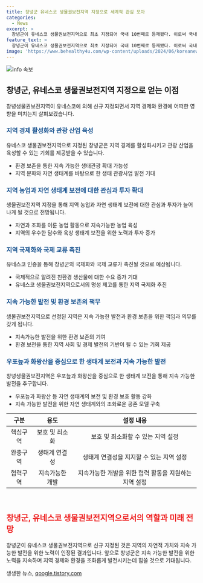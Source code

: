 ```yaml
---
title: 창녕군 유네스코 생물권보전지역 지정으로 세계적 관심 모아
categories:
  - News
excerpt: >
  창녕군이 유네스코 생물권보전지역으로 최초 지정되어 국내 10번째로 등재됐다. 이로써 국내 10번째이자 영남권 최초의 생물권보전지역으로 선정되었다. 53,051㏊ 전역을 대상으로 하여 생태·사회·문화·경제 상황 등을 종합적으로 고려해 3개 용도구역(핵심, 완충, 협력)으로 설정되었는데, 이는 국내법 외의 추가적인 법적 규제나 행위 제한을 수반하지 않는다. 이를 통해 화왕산과 우포늪을 중심으로 생물다양성의 보전과 지속 가능한 발전을 목표로 함을 알렸다. 지금부터 창녕에서는 국내외 다양한 생태관광 사업을 추진하며 지역경제를 활성화하겠다는 계획이다.
feature_text: >
  창녕군이 유네스코 생물권보전지역으로 최초 지정되어 국내 10번째로 등재됐다. 이로써 국내 10번째이자 영남권 최초의 생물권보전지역으로 선정되었다. 53,051㏊ 전역을 대상으로 하여 생태·사회·문화·경제 상황 등을 종합적으로 고려해 3개 용도구역(핵심, 완충, 협력)으로 설정되었는데, 이는 국내법 외의 추가적인 법적 규제나 행위 제한을 수반하지 않는다. 이를 통해 화왕산과 우포늪을 중심으로 생물다양성의 보전과 지속 가능한 발전을 목표로 함을 알렸다. 지금부터 창녕에서는 국내외 다양한 생태관광 사업을 추진하며 지역경제를 활성화하겠다는 계획이다.
image: 'https://www.behealthy4u.com/wp-content/uploads/2024/06/koreanews.jpg'
---
```


<p><img src="https://www.behealthy4u.com/wp-content/uploads/2024/06/koreanews.jpg" alt="info 속보" /></p>

<h2 data-ke-size="size26">창녕군, 유네스코 생물권보전지역 지정으로 얻는 이점</h2>

<p data-ke-size="size16">창녕생물권보전지역이 유네스코에 의해 신규 지정되면서 지역 경제와 환경에 어떠한 영향을 미치는지 살펴보겠습니다.</p>

<h3><b><span style="color: #1a5490;">지역 경제 활성화와 관광 산업 육성</span></b></h3>

<p data-ke-size="size16">유네스코 생물권보전지역으로 지정된 창녕군은 지역 경제를 활성화시키고 관광 산업을 육성할 수 있는 기회를 제공받을 수 있습니다.</p>

<ul>
<li>환경 보존을 통한 지속 가능한 생태관광 확대 가능성</li>
<li>지역 문화와 자연 생태계를 바탕으로 한 생태 관광사업 발전 기대</li>
</ul>

<h3><b><span style="color: #1a5490;">지역 농업과 자연 생태계 보전에 대한 관심과 투자 확대</span></b></h3>

<p data-ke-size="size16">생물권보전지역 지정을 통해 지역 농업과 자연 생태계 보전에 대한 관심과 투자가 늘어나게 될 것으로 전망됩니다.</p>

<ul>
<li>자연과 조화를 이룬 농업 활동으로 지속가능한 농업 육성</li>
<li>지역의 우수한 담수와 육상 생태계 보전을 위한 노력과 투자 증가</li>
</ul>

<h3><b><span style="color: #1a5490;">지역 국제화와 국제 교류 촉진</span></b></h3>

<p data-ke-size="size16">유네스코 인증을 통해 창녕군의 국제화와 국제 교류가 촉진될 것으로 예상됩니다.</p>

<ul>
<li>국제적으로 알려진 친환경 생산물에 대한 수요 증가 기대</li>
<li>유네스코 생물권보전지역으로서의 명성 제고를 통한 지역 국제화 추진</li>
</ul>

<h3><b><span style="color: #1a5490;">지속 가능한 발전 및 환경 보존의 책무</span></b></h3>

<p data-ke-size="size16">생물권보전지역으로 선정된 지역은 지속 가능한 발전과 환경 보존을 위한 책임과 의무를 갖게 됩니다.</p>

<ul>
<li>지속가능한 발전을 위한 환경 보존의 기여</li>
<li>환경 보전을 통한 지역 사회 및 경제 발전의 기반이 될 수 있는 기회 제공</li>
</ul>

<h3><b><span style="color: #1a5490;">우포늪과 화왕산을 중심으로 한 생태계 보전과 지속 가능한 발전</span></b></h3>

<p data-ke-size="size16">창녕생물권보전지역은 우포늪과 화왕산을 중심으로 한 생태계 보전을 통해 지속 가능한 발전을 추구합니다.</p>

<ul>
<li>우포늪과 화왕산 등 자연 생태계의 보전 및 환경 보호 활동 강화</li>
<li>지속 가능한 발전을 위한 자연 생태계와의 조화로운 공존 모델 구축</li>
</ul>

<table>
<thead>
<tr>
<th style="text-align: center;">구분</th>
<th style="text-align: center;">용도</th>
<th style="text-align: center;">설정 내용</th>
</tr>
</thead>
<tbody>
<tr>
<td style="text-align: center;">핵심구역</td>
<td style="text-align: center;">보호 및 최소화</td>
<td style="text-align: center;">보호 및 최소화할 수 있는 지역 설정</td>
</tr>
<tr>
<td style="text-align: center;">완충구역</td>
<td style="text-align: center;">생태계 연결성</td>
<td style="text-align: center;">생태계 연결성을 지지할 수 있는 지역 설정</td>
</tr>
<tr>
<td style="text-align: center;">협력구역</td>
<td style="text-align: center;">지속가능한 개발</td>
<td style="text-align: center;">지속가능한 개발을 위한 협력 활동을 지원하는 지역 설정</td>
</tr>
</tbody>
</table>

<p data-ke-size="size16">&nbsp;</p>

<h2><b><span style="color: #ee2323;">창녕군, 유네스코 생물권보전지역으로서의 역할과 미래 전망</span></b></h2>

<p data-ke-size="size16">창녕군이 유네스코 생물권보전지역으로 신규 지정된 것은 지역의 자연적 가치와 지속 가능한 발전을 위한 노력이 인정된 결과입니다. 앞으로 창녕군은 지속 가능한 발전을 위한 노력을 지속하며 지역 경제와 환경을 조화롭게 발전시키는데 힘쓸 것으로 기대됩니다.</p>
생생한 뉴스, <a href="https://qoogle.tistory.com" rel="dofollow">qoogle.tistory.com</a>


